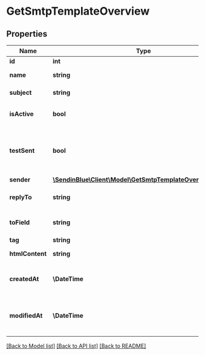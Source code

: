 # GetSmtpTemplateOverview

## Properties
Name | Type | Description | Notes
------------ | ------------- | ------------- | -------------
**id** | **int** | ID of the template | 
**name** | **string** | Name of the template | 
**subject** | **string** | Subject of the template | 
**isActive** | **bool** | Status of template (true&#x3D;active, false&#x3D;inactive) | 
**testSent** | **bool** | Status of test sending for the template (true&#x3D;test email has been sent, false&#x3D;test email has not been sent) | 
**sender** | [**\SendinBlue\Client\Model\GetSmtpTemplateOverviewSender**](GetSmtpTemplateOverviewSender.md) |  | [optional] 
**replyTo** | **string** | Email defined as the \&quot;Reply to\&quot; for the template | 
**toField** | **string** | Customisation of the \&quot;to\&quot; field for the template | 
**tag** | **string** | Tag of the template | 
**htmlContent** | **string** | HTML content of the template | 
**createdAt** | **\DateTime** | Creation UTC date-time of the template (YYYY-MM-DDTHH:mm:ss.SSSZ) | 
**modifiedAt** | **\DateTime** | Last modification UTC date-time of the template (YYYY-MM-DDTHH:mm:ss.SSSZ) | 

[[Back to Model list]](../../README.md#documentation-for-models) [[Back to API list]](../../README.md#documentation-for-api-endpoints) [[Back to README]](../../README.md)


